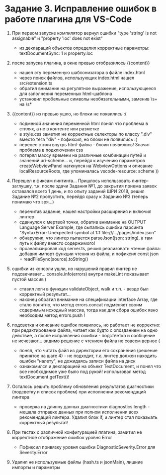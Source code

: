 # Задание 3. Исправление ошибок в работе плагина для VS-Code

1) При первом запуске компилятор вернул ошибки "type 'string' is not assignable" и "property 'loc' does not exist"
   - из деклараций объектов определил корректные параметры: textDocumentSync: 1 и property.loc

2) после запуска плагина, в окне превью отобразилось  {{content}}
   - нашел эту переменную шаблонизатора в файле index.html
   - через поиск файлов, использующих index.html нашел src/extension.ts
   - обратил внимание на регулятное выражение, использующееся для заполнения переменных html-шаблона
   - установил пробельные символы необязательными, заменив \s+ на \s*

3) {{content}} из превью ушло, но блоки не появились :(
   - подменой значения переменной html понял что проблема в стилях, а не в контенте или разметке
   - в style.css заметил не корректные селекторы по классу ".div" вместо тега "div" - пофиксил, но блоки не появились :(
   - перенес стили внутрь html-файла - блоки появились! Значит проблема в подключении css
   - потерял массу времени на различные комбинации путей и значений uri-sсheme... и, перейдя к изучению параметров createWebviewPanel наткнулся на WebviewOptions и описание localResourceRoots, где упоминалась vscode-resource: scheme ))

4) Перешел к фиксам линтинга... Пришлось использовать линтер-заглушку, т.к. после здачи Задания №1, до закрытия приема заявок оставался всего 1 день, и по опыту заданий ШРИ 2018, решил Задание №2 пропустить, перейдя сразу к Заданию №3 (теперь понимаю что зря...)
   - перечитав задание, нашел настройки расширения и включил линтер
   - сдвинулся с мертвой точки, обратив внимание на OUTPUT Language Server Example, где сыпались ошибки парсинга "SyntaxError: Unexpected symbol <f> at 1:1 file:///.../pages/index.json"
   - обнаружил, что линтер пытается parseJson(json: string), а там путь к файлу вместо содержимого!
   - проанализировав код server.ts, решил реализовать чтение файла: добавил импорт функции чтения из файла, и пофиксил const json = readFileSync(source).toString()

5) ошибки из консоли ушли, но нарушений правил линтер не подсвечивает... console.info(errors) внутри makeLint показывает пустой массив (
   - ставил логи в функции validateObject, walk и т.п. - везде был корректный результат...
   - наконец обратил внимание на спецификации interface Array, где стало понятно, что метод errors.concat подменяет своим содеримым исходный массив, тогда как для сбора ошибок явно необходим метод errors.push !

6) подсветка и описание ошибок появилось, но работает не корректно: при редактировании файла, читает как будто с опозданием на одно действие, а после исправления ошибки - подстветка и сообщение не исчезают... видимо решение с чтением файла не совсем верное (
   - понял, что читать файл из директории его сохранения (решение принятое на шаге 4) - не подходит, т.к. линтер должен находить ошибки "налету", не дожидаясь записи файла на диск
   - ознакомился и декларацией на объект TextDocument, и понял что все необходимое уже было под рукой! использовал метод textDocument.getText()!

7) Осталось решить проблему обновления результатов диагностики (подсветку и список проблем) при исполнении рекомендаций линтера
   - проверка на длинну данных диагностики diagnostics.length - мешала отправке данных при полном исполнении всех рекомендаций линтера. Удалил блок if, и линтер стал показыать корректный результат!

8) При тестах с различной конфигурацией плагина, замитил не корректное отображение ошибок уровня Error
   - Пофиксил привязку уровня ошибки DiagnosticSeverity.Error для Severity.Error

9) Удалил не используемые файлы (hash.ts и jsonMain), лишние импорты и параметры